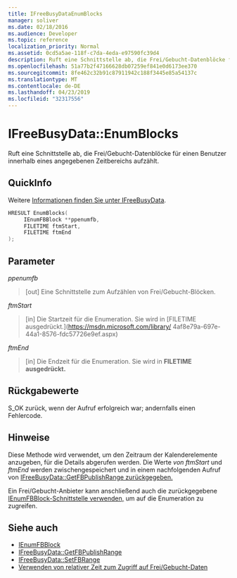 ```yaml
---
title: IFreeBusyDataEnumBlocks
manager: soliver
ms.date: 02/18/2016
ms.audience: Developer
ms.topic: reference
localization_priority: Normal
ms.assetid: 0cd5a5ae-118f-c7da-4eda-e97590fc39d4
description: Ruft eine Schnittstelle ab, die Frei/Gebucht-Datenblöcke für einen Benutzer innerhalb eines angegebenen Zeitbereichs aufzählt.
ms.openlocfilehash: 51a77b2f47166628db07259ef841e0d6173ee370
ms.sourcegitcommit: 8fe462c32b91c87911942c188f3445e85a54137c
ms.translationtype: MT
ms.contentlocale: de-DE
ms.lasthandoff: 04/23/2019
ms.locfileid: "32317556"
---
```

# <a name="ifreebusydataenumblocks"></a>IFreeBusyData::EnumBlocks

Ruft eine Schnittstelle ab, die Frei/Gebucht-Datenblöcke für einen Benutzer innerhalb eines angegebenen Zeitbereichs aufzählt.
  
## <a name="quick-info"></a>QuickInfo

Weitere [Informationen finden Sie unter IFreeBusyData](ifreebusydata.md).
  
```cpp
HRESULT EnumBlocks( 
     IEnumFBBlock **ppenumfb,  
     FILETIME ftmStart, 
     FILETIME ftmEnd 
);

```

## <a name="parameters"></a>Parameter

_ppenumfb_
  
> [out] Eine Schnittstelle zum Aufzählen von Frei/Gebucht-Blöcken.
    
_ftmStart_
  
> [in] Die Startzeit für die Enumeration. Sie wird in [FILETIME ausgedrückt.](https://msdn.microsoft.com/library/ 4af8e79a-697e-44a1-8576-fdc57726e9ef.aspx)
    
_ftmEnd_
  
> [in] Die Endzeit für die Enumeration. Sie wird in **FILETIME ausgedrückt.** 
    
## <a name="return-values"></a>Rückgabewerte

S_OK zurück, wenn der Aufruf erfolgreich war; andernfalls einen Fehlercode.
  
## <a name="remarks"></a>Hinweise

Diese Methode wird verwendet, um den Zeitraum der Kalenderelemente anzugeben, für die Details abgerufen werden. Die Werte *von ftmStart* und *ftmEnd* werden zwischengespeichert und in einem nachfolgenden Aufruf von [IFreeBusyData::GetFBPublishRange zurückgegeben.](ifreebusydata-getfbpublishrange.md)
  
Ein Frei/Gebucht-Anbieter kann anschließend auch die zurückgegebene [IEnumFBBlock-Schnittstelle verwenden,](ienumfbblock.md) um auf die Enumeration zu zugreifen. 
  
## <a name="see-also"></a>Siehe auch

- [IEnumFBBlock](ienumfbblock.md)
- [IFreeBusyData::GetFBPublishRange](ifreebusydata-getfbpublishrange.md)
- [IFreeBusyData::SetFBRange](ifreebusydata-setfbrange.md)
- [Verwenden von relativer Zeit zum Zugriff auf Frei/Gebucht-Daten](how-to-use-relative-time-to-access-free-busy-data.md)

